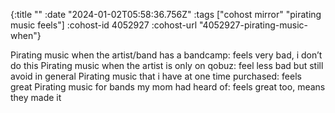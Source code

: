 {:title ""
 :date "2024-01-02T05:58:36.756Z"
 :tags ["cohost mirror" "pirating music feels"]
 :cohost-id 4052927
 :cohost-url "4052927-pirating-music-when"}

Pirating music when the artist/band has a bandcamp: feels very bad, i don’t do this
Pirating music when the artist is only on qobuz: feel less bad but still avoid in general
Pirating music that i have at one time purchased: feels great
Pirating music for bands my mom had heard of: feels great too, means they made it